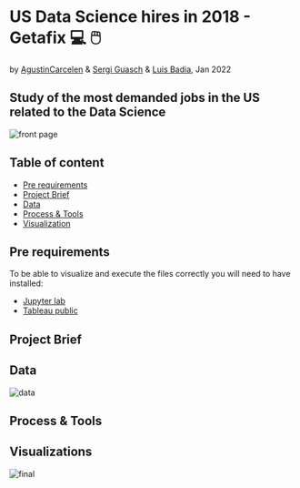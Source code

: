 # US Data Science hires in 2018 - Getafix 💻 🖱️
by [AgustinCarcelen](https://github.com/AgustinCarcelen) & [Sergi Guasch](https://github.com/SergiGuasch) & [Luis Badia](https://github.com/lluis90badia), Jan 2022

## Study of the most demanded jobs in the US related to the Data Science

![front page](https://github.com/AgustinCarcelen/getafix/blob/8154de9e442cfa7f156046453c160e31c9701bd4/Images/1.png)

## Table of content

- [Pre requirements](https://github.com/AgustinCarcelen/getafix/blob/main/README.md#pre-requirements)
- [Project Brief](https://github.com/AgustinCarcelen/getafix/blob/main/README.md#project-brief)
- [Data](https://github.com/AgustinCarcelen/getafix/blob/main/README.md#data)
- [Process & Tools](https://github.com/AgustinCarcelen/getafix/blob/main/README.md#process--tools)
- [Visualization](https://github.com/AgustinCarcelen/getafix/blob/main/README.md#visualizations)

## Pre requirements
To be able to visualize and execute the files correctly you will need to have installed:
- [Jupyter lab](https://jupyter.org/)
- [Tableau public](https://public.tableau.com/en-us/s/)

## Project Brief

## Data

![data](https://github.com/AgustinCarcelen/getafix/blob/162c64fd3043dbea3d8e4149cb0905c5544e6a4e/Images/2.png)

## Process & Tools

## Visualizations

![final](https://github.com/AgustinCarcelen/getafix/blob/8154de9e442cfa7f156046453c160e31c9701bd4/Images/Getafix_Dashboard.jpg)
